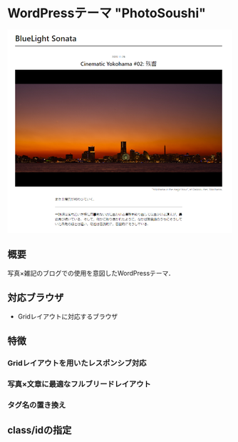 # WordPressテーマ "PhotoSoushi"

![WordPressテーマ"PhotoSoushi"](https://github.com/retore404/PhotoSoushi/blob/images/single_pc.png)

## 概要

写真×雑記のブログでの使用を意図したWordPressテーマ．

## 対応ブラウザ

- Gridレイアウトに対応するブラウザ

## 特徴

### Gridレイアウトを用いたレスポンシブ対応

### 写真×文章に最適なフルブリードレイアウト

### タグ名の置き換え

## class/idの指定

